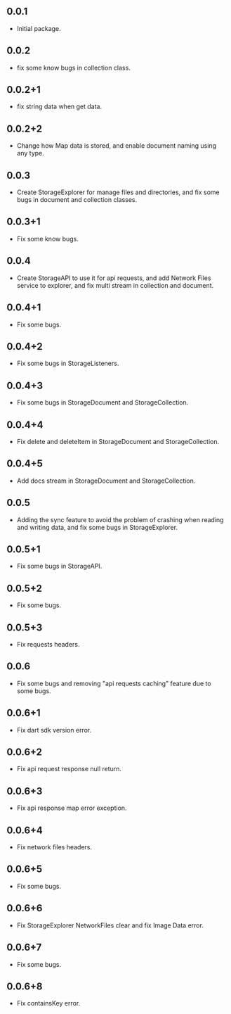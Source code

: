 ## 0.0.1

* Initial package.

## 0.0.2

* fix some know bugs in collection class.

## 0.0.2+1

* fix string data when get data.

## 0.0.2+2

* Change how Map data is stored, and enable document naming using any type.

## 0.0.3

* Create StorageExplorer for manage files and directories, and fix some bugs in document and collection classes.

## 0.0.3+1

* Fix some know bugs.

## 0.0.4

* Create StorageAPI to use it for api requests, and add Network Files service to explorer, and fix multi stream in collection and document.

## 0.0.4+1

* Fix some bugs.

## 0.0.4+2

* Fix some bugs in StorageListeners.

## 0.0.4+3

* Fix some bugs in StorageDocument and StorageCollection.

## 0.0.4+4

* Fix delete and deleteItem in StorageDocument and StorageCollection.

## 0.0.4+5

* Add docs stream in StorageDocument and StorageCollection.

## 0.0.5

* Adding the sync feature to avoid the problem of crashing when reading and writing data, and fix some bugs in StorageExplorer.

## 0.0.5+1

* Fix some bugs in StorageAPI.

## 0.0.5+2

* Fix some bugs.

## 0.0.5+3

* Fix requests headers.

## 0.0.6
* Fix some bugs and removing "api requests caching" feature due to some bugs.

## 0.0.6+1
* Fix dart sdk version error.

## 0.0.6+2
* Fix api request response null return.

## 0.0.6+3
* Fix api response map error exception.

## 0.0.6+4
* Fix network files headers.

## 0.0.6+5
* Fix some bugs.

## 0.0.6+6
* Fix StorageExplorer NetworkFiles clear and fix Image Data error.

## 0.0.6+7
* Fix some bugs.

## 0.0.6+8
* Fix containsKey error.